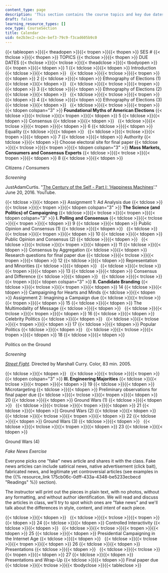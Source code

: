 ```yaml
---
content_type: page
description: 'This section contains the course topics and key due dates for assignments.  '
draft: false
learning_resource_types: []
ocw_type: CourseSection
title: Calendar
uid: 6e2b3ec2-ce2e-bef3-79c9-f3cad605b9c0
---
```

{{< tableopen >}}{{< theadopen >}}{{< tropen >}}{{< thopen >}}
SES #
{{< thclose >}}{{< thopen >}}
TOPICS
{{< thclose >}}{{< thopen >}}
DUE DATES
{{< thclose >}}{{< trclose >}}{{< theadclose >}}{{< tbodyopen >}}{{< tropen >}}{{< tdopen >}}
1
{{< tdclose >}}{{< tdopen >}}
Introduction
{{< tdclose >}}{{< tdopen >}}
 
{{< tdclose >}}{{< trclose >}}{{< tropen >}}{{< tdopen >}}
2
{{< tdclose >}}{{< tdopen >}}
Ethnography of Elections (1)
{{< tdclose >}}{{< tdopen >}}
 
{{< tdclose >}}{{< trclose >}}{{< tropen >}}{{< tdopen >}}
3
{{< tdclose >}}{{< tdopen >}}
Ethnography of Elections (2)
{{< tdclose >}}{{< tdopen >}}
 
{{< tdclose >}}{{< trclose >}}{{< tropen >}}{{< tdopen >}}
4
{{< tdclose >}}{{< tdopen >}}
Ethnography of Elections (3)
{{< tdclose >}}{{< tdopen >}}
 
{{< tdclose >}}{{< trclose >}}{{< tropen >}}{{< tdopen colspan="3" >}}
**Foundational Myths of American Elections**
{{< tdclose >}}{{< trclose >}}{{< tropen >}}{{< tdopen >}}
5
{{< tdclose >}}{{< tdopen >}}
Consensus
{{< tdclose >}}{{< tdopen >}}
 
{{< tdclose >}}{{< trclose >}}{{< tropen >}}{{< tdopen >}}
6
{{< tdclose >}}{{< tdopen >}}
Equality
{{< tdclose >}}{{< tdopen >}}
 
{{< tdclose >}}{{< trclose >}}{{< tropen >}}{{< tdopen >}}
7
{{< tdclose >}}{{< tdopen >}}
Authority
{{< tdclose >}}{{< tdopen >}}
Choose electoral site for final paper
{{< tdclose >}}{{< trclose >}}{{< tropen >}}{{< tdopen colspan="3" >}}
**Mass Markets, Consumers and Consensus Experts**
{{< tdclose >}}{{< trclose >}}{{< tropen >}}{{< tdopen >}}
8
{{< tdclose >}}{{< tdopen >}}

Citizens / Consumers

*Screening*

JustAdamCurtis. "[The Century of the Self - Part I: 'Happiness Machines](https://www.youtube.com/watch?v=DnPmg0R1M04)'." June 20, 2016. YouTube.

{{< tdclose >}}{{< tdopen >}}
Assignment 1: Ad Analysis due
{{< tdclose >}}{{< trclose >}}{{< tropen >}}{{< tdopen colspan="3" >}}
**The Science (and Politics) of Campaigning**
{{< tdclose >}}{{< trclose >}}{{< tropen >}}{{< tdopen colspan="3" >}}
**I. Polling and Consensus**
{{< tdclose >}}{{< trclose >}}{{< tropen >}}{{< tdopen >}}
9
{{< tdclose >}}{{< tdopen >}}
Public Opinion and Consensus (1)
{{< tdclose >}}{{< tdopen >}}
 
{{< tdclose >}}{{< trclose >}}{{< tropen >}}{{< tdopen >}}
10
{{< tdclose >}}{{< tdopen >}}
Public Opinion and Consensus (2)
{{< tdclose >}}{{< tdopen >}}
 
{{< tdclose >}}{{< trclose >}}{{< tropen >}}{{< tdopen >}}
11
{{< tdclose >}}{{< tdopen >}}
Consensus by Aggregation
{{< tdclose >}}{{< tdopen >}}
Research questions for final paper due
{{< tdclose >}}{{< trclose >}}{{< tropen >}}{{< tdopen >}}
12
{{< tdclose >}}{{< tdopen >}}
Representation and Minorities
{{< tdclose >}}{{< tdopen >}}
 
{{< tdclose >}}{{< trclose >}}{{< tropen >}}{{< tdopen >}}
13
{{< tdclose >}}{{< tdopen >}}
Consensus and Difference
{{< tdclose >}}{{< tdopen >}}
 
{{< tdclose >}}{{< trclose >}}{{< tropen >}}{{< tdopen colspan="3" >}}
**II. Candidate Branding**
{{< tdclose >}}{{< trclose >}}{{< tropen >}}{{< tdopen >}}
14
{{< tdclose >}}{{< tdopen >}}
Campaigning for Hearts and Minds
{{< tdclose >}}{{< tdopen >}}
Assignment 2: Imagining a Campaign due
{{< tdclose >}}{{< trclose >}}{{< tropen >}}{{< tdopen >}}
15
{{< tdclose >}}{{< tdopen >}}
The Multimodality of Message
{{< tdclose >}}{{< tdopen >}}
 
{{< tdclose >}}{{< trclose >}}{{< tropen >}}{{< tdopen >}}
16
{{< tdclose >}}{{< tdopen >}}
Celebrity Politics
{{< tdclose >}}{{< tdopen >}}
 
{{< tdclose >}}{{< trclose >}}{{< tropen >}}{{< tdopen >}}
17
{{< tdclose >}}{{< tdopen >}}
Popular Politics
{{< tdclose >}}{{< tdopen >}}
 
{{< tdclose >}}{{< trclose >}}{{< tropen >}}{{< tdopen >}}
18
{{< tdclose >}}{{< tdopen >}}

Politics on the Ground

*Screening*

[*Street Fight*](http://www.imdb.com/title/tt0457496/?ref_=fn_al_tt_2). Directed by Marshall Curry. Color, 83 min. 2005.

{{< tdclose >}}{{< tdopen >}}
 
{{< tdclose >}}{{< trclose >}}{{< tropen >}}{{< tdopen colspan="3" >}}
**III. Engineering Majorities**
{{< tdclose >}}{{< trclose >}}{{< tropen >}}{{< tdopen >}}
19
{{< tdclose >}}{{< tdopen >}}
Microtargeting
{{< tdclose >}}{{< tdopen >}}
Preliminary observations for final paper due
{{< tdclose >}}{{< trclose >}}{{< tropen >}}{{< tdopen >}}
20
{{< tdclose >}}{{< tdopen >}}
Ground Wars (1)
{{< tdclose >}}{{< tdopen >}}
 
{{< tdclose >}}{{< trclose >}}{{< tropen >}}{{< tdopen >}}
21
{{< tdclose >}}{{< tdopen >}}
Ground Wars (2)
{{< tdclose >}}{{< tdopen >}}
 
{{< tdclose >}}{{< trclose >}}{{< tropen >}}{{< tdopen >}}
22
{{< tdclose >}}{{< tdopen >}}
Ground Wars (3)
{{< tdclose >}}{{< tdopen >}}
 
{{< tdclose >}}{{< trclose >}}{{< tropen >}}{{< tdopen >}}
23
{{< tdclose >}}{{< tdopen >}}

Ground Wars (4)

*Fake News Exercise*

Everyone picks one "fake" news article and shares it with the class. Fake news articles can include satirical news, native advertisement (click bait), fabricated news, and legitimate yet controversial articles (see examples in the {{% resource_link 175cb06c-0dff-433a-4348-be5233ecbecd "Readings" %}} section).

The instructor will print out the pieces in plain text, with no photos, without any formatting, and without author identification. We will read and discuss the articles in class, we'll try to spot which ones are "fake news" and we'll talk about the differences in style, content, and intent of each piece.

{{< tdclose >}}{{< tdopen >}}
 
{{< tdclose >}}{{< trclose >}}{{< tropen >}}{{< tdopen >}}
24
{{< tdclose >}}{{< tdopen >}}
Controlled Interactivity
{{< tdclose >}}{{< tdopen >}}
 
{{< tdclose >}}{{< trclose >}}{{< tropen >}}{{< tdopen >}}
25
{{< tdclose >}}{{< tdopen >}}
Presidential Campaigning in the Internet Age
{{< tdclose >}}{{< tdopen >}}
 
{{< tdclose >}}{{< trclose >}}{{< tropen >}}{{< tdopen >}}
26
{{< tdclose >}}{{< tdopen >}}
Presentations
{{< tdclose >}}{{< tdopen >}}
 
{{< tdclose >}}{{< trclose >}}{{< tropen >}}{{< tdopen >}}
27
{{< tdclose >}}{{< tdopen >}}
Presentations and Wrap-Up
{{< tdclose >}}{{< tdopen >}}
Final paper due
{{< tdclose >}}{{< trclose >}}{{< tbodyclose >}}{{< tableclose >}}